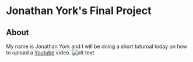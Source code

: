 # Jonathan York's Final Project
## About
My name is Jonathan York and I will be doing a short tuturoal today on how to upload a [Youtube](http://www.youtube.com) video.
![alt text](http://picsum.photos/200/200)
